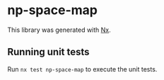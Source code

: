 # np-space-map

This library was generated with [Nx](https://nx.dev).

## Running unit tests

Run `nx test np-space-map` to execute the unit tests.
